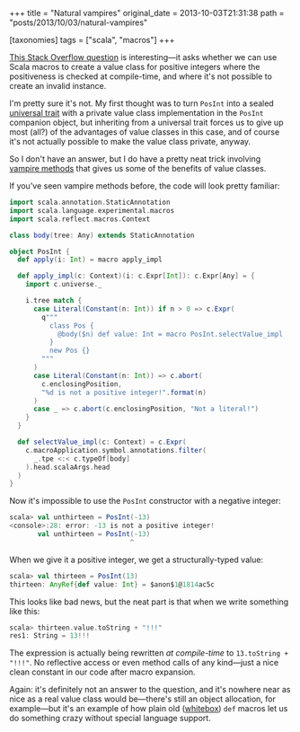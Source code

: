 +++
title = "Natural vampires"
original_date = 2013-10-03T21:31:38
path = "posts/2013/10/03/natural-vampires"

[taxonomies]
tags = ["scala", "macros"]
+++

[This Stack Overflow question](https://stackoverflow.com/q/19170137/334519) is interesting—it asks whether we can use
Scala macros to create a value class for positive integers where the positiveness is checked at compile-time,
and where it's not possible to create an invalid instance.

I'm pretty sure it's not. My first thought was to turn `PosInt` into a sealed [universal trait](http://docs.scala-lang.org/overviews/core/value-classes.html)
with a private value class implementation in the `PosInt` companion object,
but inheriting from a universal trait forces us to give up most (all?) of the advantages of value classes in
this case, and of course it's not actually possible to make the value class private,
anyway.

So I don't have an answer, but I do have a pretty neat trick involving [vampire methods](https://meta.plasm.us/posts/2013/07/12/vampire-methods-for-structural-types/)
that gives us some of the benefits of value classes.

<!-- more -->

If you've seen vampire methods before, the code will look pretty familiar:

``` scala
import scala.annotation.StaticAnnotation
import scala.language.experimental.macros
import scala.reflect.macros.Context

class body(tree: Any) extends StaticAnnotation

object PosInt {
  def apply(i: Int) = macro apply_impl

  def apply_impl(c: Context)(i: c.Expr[Int]): c.Expr[Any] = {
    import c.universe._

    i.tree match {
      case Literal(Constant(n: Int)) if n > 0 => c.Expr(
        q"""
          class Pos {
            @body($n) def value: Int = macro PosInt.selectValue_impl
          } 
          new Pos {}
        """
      )
      case Literal(Constant(n: Int)) => c.abort(
        c.enclosingPosition,
        "%d is not a positive integer!".format(n)
      )
      case _ => c.abort(c.enclosingPosition, "Not a literal!")
    }
  }

  def selectValue_impl(c: Context) = c.Expr(
    c.macroApplication.symbol.annotations.filter(
      _.tpe <:< c.typeOf[body]
    ).head.scalaArgs.head
  )
}
```

Now it's impossible to use the `PosInt` constructor with a negative integer:

``` scala
scala> val unthirteen = PosInt(-13)
<console>:28: error: -13 is not a positive integer!
       val unthirteen = PosInt(-13)
                              ^
```

When we give it a positive integer, we get a structurally-typed value:

``` scala
scala> val thirteen = PosInt(13)
thirteen: AnyRef{def value: Int} = $anon$1@1814ac5c
```

This looks like bad news, but the neat part is that when we write something like this:

``` scala
scala> thirteen.value.toString + "!!!"
res1: String = 13!!!
```

The expression is actually being rewritten _at compile-time_ to `13.toString + "!!!"`.
No reflective access or even method calls of any kind—just a nice clean constant
in our code after macro expansion.

Again: it's definitely not an answer to the question, and it's nowhere near as nice as
a real value class would be—there's still an object allocation, for example—but it's an
example of how plain old ([whitebox](http://docs.scala-lang.org/overviews/macros/blackbox-whitebox.html)) `def` macros
let us do something crazy without special language support.

